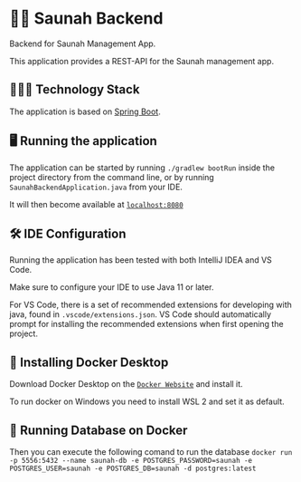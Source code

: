 # 🛁🔥 Saunah Backend
Backend for Saunah Management App.

This application provides a REST-API for the Saunah management app.

## 👨🏼‍💻 Technology Stack
The application is based on [Spring Boot](https://spring.io/projects/spring-boot).

## 🖥 Running the application
The application can be started by running `./gradlew bootRun` inside the project directory from the command line, or by running `SaunahBackendApplication.java` from your IDE.

It will then become available at [`localhost:8080`](http://localhost:8080)

## 🛠 IDE Configuration

Running the application has been tested with both IntelliJ IDEA and VS Code.

Make sure to configure your IDE to use Java 11 or later.

For VS Code, there is a set of recommended extensions for developing with java, found in `.vscode/extensions.json`. VS Code should automatically prompt for installing the recommended extensions when first opening the project.

## 🐋 Installing Docker Desktop

Download Docker Desktop on the [`Docker Website`](https://docs.docker.com/get-docker/) and install it.

To run docker on Windows you need to install WSL 2 and set it as default.

## 💾 Running Database on Docker

Then you can execute the following comand to run the database `docker run -p 5556:5432 --name saunah-db -e POSTGRES_PASSWORD=saunah -e POSTGRES_USER=saunah -e POSTGRES_DB=saunah -d postgres:latest`
